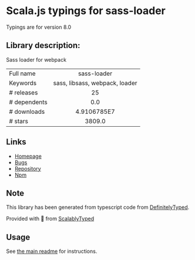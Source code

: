 
# Scala.js typings for sass-loader

Typings are for version 8.0

## Library description:
Sass loader for webpack

|                    |                 |
| ------------------ | :-------------: |
| Full name          | sass-loader |
| Keywords           | sass, libsass, webpack, loader |
| # releases         | 25 |
| # dependents       | 0.0 |
| # downloads        | 4.9106785E7 |
| # stars            | 3809.0 |

## Links
- [Homepage](https://github.com/webpack-contrib/sass-loader)
- [Bugs](https://github.com/webpack-contrib/sass-loader/issues)
- [Repository](https://github.com/webpack-contrib/sass-loader)
- [Npm](https://www.npmjs.com/package/sass-loader)
    


## Note
This library has been generated from typescript code from [DefinitelyTyped](https://definitelytyped.org).

Provided with :purple_heart: from [ScalablyTyped](https://github.com/oyvindberg/ScalablyTyped)

## Usage
See [the main readme](../../readme.md) for instructions.


